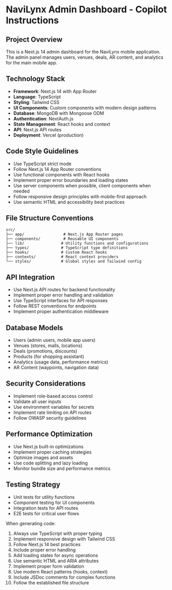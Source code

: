 # NaviLynx Admin Dashboard - Copilot Instructions

<!-- Use this file to provide workspace-specific custom instructions to Copilot. For more details, visit https://code.visualstudio.com/docs/copilot/copilot-customization#_use-a-githubcopilotinstructionsmd-file -->

## Project Overview
This is a Next.js 14 admin dashboard for the NaviLynx mobile application. The admin panel manages users, venues, deals, AR content, and analytics for the main mobile app.

## Technology Stack
- **Framework**: Next.js 14 with App Router
- **Language**: TypeScript
- **Styling**: Tailwind CSS
- **UI Components**: Custom components with modern design patterns
- **Database**: MongoDB with Mongoose ODM
- **Authentication**: NextAuth.js
- **State Management**: React hooks and context
- **API**: Next.js API routes
- **Deployment**: Vercel (production)

## Code Style Guidelines
- Use TypeScript strict mode
- Follow Next.js 14 App Router conventions
- Use functional components with React hooks
- Implement proper error boundaries and loading states
- Use server components when possible, client components when needed
- Follow responsive design principles with mobile-first approach
- Use semantic HTML and accessibility best practices

## File Structure Conventions
```
src/
├── app/                 # Next.js App Router pages
├── components/          # Reusable UI components
├── lib/                # Utility functions and configurations
├── types/              # TypeScript type definitions
├── hooks/              # Custom React hooks
├── contexts/           # React context providers
└── styles/             # Global styles and Tailwind config
```

## API Integration
- Use Next.js API routes for backend functionality
- Implement proper error handling and validation
- Use TypeScript interfaces for API responses
- Follow REST conventions for endpoints
- Implement proper authentication middleware

## Database Models
- Users (admin users, mobile app users)
- Venues (stores, malls, locations)
- Deals (promotions, discounts)
- Products (for shopping assistant)
- Analytics (usage data, performance metrics)
- AR Content (waypoints, navigation data)

## Security Considerations
- Implement role-based access control
- Validate all user inputs
- Use environment variables for secrets
- Implement rate limiting on API routes
- Follow OWASP security guidelines

## Performance Optimization
- Use Next.js built-in optimizations
- Implement proper caching strategies
- Optimize images and assets
- Use code splitting and lazy loading
- Monitor bundle size and performance metrics

## Testing Strategy
- Unit tests for utility functions
- Component testing for UI components
- Integration tests for API routes
- E2E tests for critical user flows

When generating code:
1. Always use TypeScript with proper typing
2. Implement responsive design with Tailwind CSS
3. Follow Next.js 14 best practices
4. Include proper error handling
5. Add loading states for async operations
6. Use semantic HTML and ARIA attributes
7. Implement proper form validation
8. Use modern React patterns (hooks, context)
9. Include JSDoc comments for complex functions
10. Follow the established file structure
